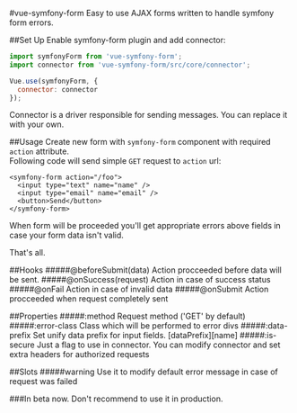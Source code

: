 #vue-symfony-form
Easy to use AJAX forms written to handle symfony form errors.

##Set Up
Enable symfony-form plugin and add connector:
```javascript
import symfonyForm from 'vue-symfony-form';
import connector from 'vue-symfony-form/src/core/connector';

Vue.use(symfonyForm, {
  connector: connector
});
```

Connector is a driver responsible for sending messages. You can replace it with your own.

##Usage
Create new form with `symfony-form` component with required `action` attribute. <br>
Following code will send simple `GET` request to `action` url:
```vue
<symfony-form action="/foo">
  <input type="text" name="name" />
  <input type="email" name="email" />
  <button>Send</button>
</symfony-form>
```
When form will be proceeded you'll get appropriate errors above fields in case your form data isn't valid.

That's all.

##Hooks
#####@beforeSubmit(data)
    Action procceeded before data will be sent.
#####@onSuccess(request)
    Action in case of success status
#####@onFail
    Action in case of invalid data
#####@onSubmit
    Action procceeded when request completely sent
    
##Properties
#####:method
    Request method ('GET' by default)
#####:error-class
    Class which will be performed to error divs
#####:data-prefix
    Set unify data prefix for input fields. [dataPrefix][name]
#####:is-secure
    Just a flag to use in connector. You can modify connector and set extra headers for authorized requests

##Slots
#####warning
    Use it to modify default error message in case of request was failed

###In beta now. Don't recommend to use it in production.